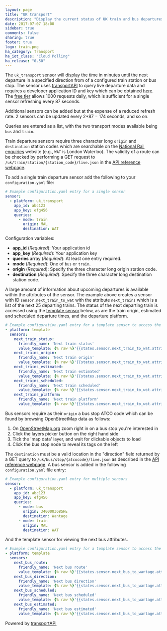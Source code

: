 ```yaml
---
layout: page
title: "UK transport"
description: "Display the current status of UK train and bus departures."
date: 2017-07-07 18:00
sidebar: true
comments: false
sharing: true
footer: true
logo: train.png
ha_category: Transport
ha_iot_class: "Cloud Polling"
ha_release: "0.50"
---
```



The `uk_transport` sensor will display the time in minutes until the next departure in a specified direction from of a configured train station or bus stop. The sensor uses [transportAPI](http://www.transportapi.com/) to query live departure data and requires a developer application ID and key which can be obtained [here](https://developer.transportapi.com/). The [free tier](http://www.transportapi.com/plans/) allows 1000 requests daily, which is sufficient for a single sensor refreshing every 87 seconds.

<p class='note warning'>
Additional sensors can be added but at the expense of a reduced refresh rate. 2 sensors can be updated every 2*87 = 174 seconds, and so on.
</p>

Queries are entered as a list, with the two transport modes available being `bus` and `train`.

Train departure sensors require three character long `origin` and `destination` station codes which are searchable on the [National Rail enquiries](http://www.nationalrail.co.uk/times_fares/ldb.aspx) website (e.g., `WAT` is London Waterloo). The validity of a route can be checked by performing a GET request to `/uk/train/station/{station_code}/live.json` in the [API reference webpage](https://developer.transportapi.com/docs?raml=https://transportapi.com/v3/raml/transportapi.raml##request_uk_train_station_station_code_live_json).

To add a single train departure sensor add the following to your `configuration.yaml` file:


```yaml
# Example configuration.yaml entry for a single sensor
sensor:
  - platform: uk_transport
    app_id: abc123
    app_key: efg456
    queries:
      - mode: train
        origin: MAL
        destination: WAT
```

Configuration variables:

- **app_id** (*Required*): Your application id
- **app_key** (*Required*): Your application key
- **queries** array (*Required*): At least one entry required.
- **mode** (*Required*): One of `bus` or `train`.
- **origin** (*Required*): Specify the three character long origin station code.
- **destination** (*Required*): Specify the three character long destination station code.

A large amount of information about upcoming departures is available within the attributes of the sensor. The example above creates a sensor with ID `sensor.next_train_to_wat` with the attribute `next_trains` which is a list of the next 25 departing trains. The status of the next departing train is accessed using the [template sensor](https://home-assistant.io/components/sensor.template/) below, as are the train origin, estimated and scheduled departure times, and the departure platform.

```yaml
# Example configuration.yaml entry for a template sensor to access the attributes of the next departing train.
- platform: template
  sensors:
    next_train_status:
      friendly_name: 'Next train status'
      value_template: {% raw %}'{{states.sensor.next_train_to_wat.attributes.next_trains[0].status}}'{% endraw %}
    next_trains_origin:
      friendly_name: 'Next train origin'
      value_template: {% raw %}'{{states.sensor.next_train_to_wat.attributes.next_trains[0].origin_name}}'{% endraw %}
    next_trains_estimated:
      friendly_name: 'Next train estimated'
      value_template: {% raw %}'{{states.sensor.next_train_to_wat.attributes.next_trains[0].estimated}}'{% endraw %}
    next_trains_scheduled:
      friendly_name: 'Next train scheduled'
      value_template: {% raw %}'{{states.sensor.next_train_to_wat.attributes.next_trains[0].scheduled}}'{% endraw %}
    next_trains_platform:
      friendly_name: 'Next train platform'
      value_template: {% raw %}'{{states.sensor.next_train_to_wat.attributes.next_trains[0].platform}}'{% endraw %}

```

Bus sensors require as their `origin` a bus stop ATCO code which can be found by browsing OpenStreetMap data as
follows:

1. On [OpenStreetMap.org](http://www.openstreetmap.org/) zoom right in on a bus
stop you're interested in
2. Click the layers picker button on the right hand side
3. Tick the 'map data' layer, and wait for clickable objects to load
4. Click the bus stop node to reveal its tags on the left

The `destination` must be a valid location in the "direction" field returned by a GET query to `/uk/bus/stop/{atcocode}/live.json` as described in the [API reference webpage](https://developer.transportapi.com/docs?raml=https://transportapi.com/v3/raml/transportapi.raml##bus_information). A bus sensor is added in the following `configuration.yaml` file entry:

```yaml
# Example configuration.yaml entry for multiple sensors
sensor:
  - platform: uk_transport
    app_id: abc123
    app_key: efg456
    queries:
      - mode: bus
        origin: 340000368SHE
        destination: Wantage
      - mode: train
        origin: MAL
        destination: WAT
```

And the template sensor for viewing the next bus attributes.

```yaml
# Example configuration.yaml entry for a template sensor to access the attributes of the next departing bus.
- platform: template
  sensors:
    next_bus_route:
      friendly_name: 'Next bus route'
      value_template: {% raw %}'{{states.sensor.next_bus_to_wantage.attributes.next_buses[0].route}}'{% endraw %}
    next_bus_direction:
      friendly_name: 'Next bus direction'
      value_template: {% raw %}'{{states.sensor.next_bus_to_wantage.attributes.next_buses[0].direction}}'{% endraw %}
    next_bus_scheduled:
      friendly_name: 'Next bus scheduled'
      value_template: {% raw %}'{{states.sensor.next_bus_to_wantage.attributes.next_buses[0].scheduled}}'{% endraw %}
    next_bus_estimated:
      friendly_name: 'Next bus estimated'
      value_template: {% raw %}'{{states.sensor.next_bus_to_wantage.attributes.next_buses[0].estimated}}'{% endraw %}

```

Powered by [transportAPI](http://www.transportapi.com/)

